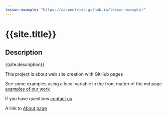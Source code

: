 ```yaml
---
lesson-example: "https://carpentries.github.io/lesson-example/"
---
```



# {{site.title}}

## Description
{{site.description}}

This project is about web site creation with GitHub pages

See some examples using a local variable in the front matter of the md page [examples of our work]({{page.lesson-example}})

If you have questions [contact us](mailto:{{site.email}})

A link to [About page](about.md)
